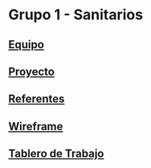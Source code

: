 # Grupo 1 - Sanitarios

## [Equipo](https://github.com/Esteban-Somoza/Grupo_1_Sanitarios/blob/master/Integrantes.md)

## [Proyecto](https://github.com/Esteban-Somoza/Grupo_1_Sanitarios/blob/master/Proyecto.md)

## [Referentes](https://github.com/Esteban-Somoza/Grupo_1_Sanitarios/blob/master/referencias.md)

## [Wireframe](https://www.figma.com/team_invite/redeem/Cg87m43pTQkV3hv3tNOlQR)

## [Tablero de Trabajo](https://trello.com/b/eGXTad5d/trabajo-integrador)



